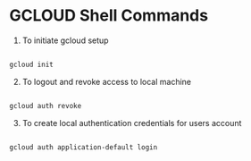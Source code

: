 # GCLOUD Shell Commands

1. To initiate gcloud setup
``` bash

gcloud init

```
2. To logout and revoke access to local machine

``` bash

gcloud auth revoke

```

3. To create local authentication credentials for users account
``` bash

gcloud auth application-default login

```
